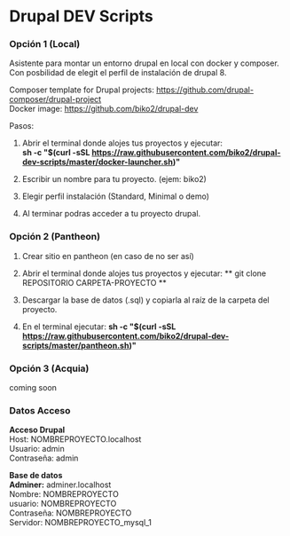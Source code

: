# Drupal DEV Scripts

### Opción 1 (Local) ###

Asistente para montar un entorno drupal en local con docker y composer.
Con posbilidad de elegit el perfil de instalación de drupal 8.

Composer template for Drupal projects: https://github.com/drupal-composer/drupal-project    
Docker image: https://github.com/biko2/drupal-dev

Pasos:

1. Abrir el terminal donde alojes tus proyectos y ejecutar:  
   **sh -c "$(curl -sSL https://raw.githubusercontent.com/biko2/drupal-dev-scripts/master/docker-launcher.sh)"**
   
2. Escribir un nombre para tu proyecto. (ejem: biko2)

3. Elegir perfil instalación (Standard, Minimal o demo)

4. Al terminar podras acceder a tu proyecto drupal.



### Opción 2 (Pantheon) ###

1. Crear sitio en pantheon (en caso de no ser así)

2. Abrir el terminal donde alojes tus proyectos y ejecutar:
   ** git clone REPOSITORIO CARPETA-PROYECTO **

3. Descargar la base de datos (.sql) y copiarla al raíz de la carpeta del proyecto.

4. En el terminal ejecutar:
   **sh -c "$(curl -sSL https://raw.githubusercontent.com/biko2/drupal-dev-scripts/master/pantheon.sh)"**



### Opción 3 (Acquia) ###
coming soon  



### Datos Acceso ###

**Acceso Drupal**  
Host: NOMBREPROYECTO.localhost  
Usuario: admin  
Contraseña: admin  
   
**Base de datos**  
**Adminer:** adminer.localhost  
Nombre: NOMBREPROYECTO  
usuario: NOMBREPROYECTO  
Contraseña: NOMBREPROYECTO  
Servidor: NOMBREPROYECTO_mysql_1   